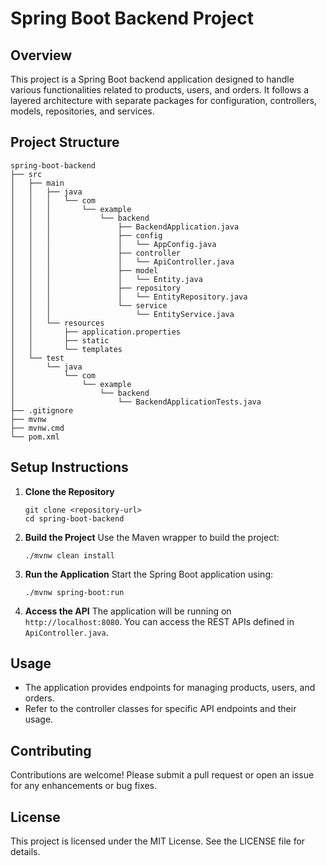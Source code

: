 # Spring Boot Backend Project

## Overview
This project is a Spring Boot backend application designed to handle various functionalities related to products, users, and orders. It follows a layered architecture with separate packages for configuration, controllers, models, repositories, and services.

## Project Structure
```
spring-boot-backend
├── src
│   ├── main
│   │   ├── java
│   │   │   └── com
│   │   │       └── example
│   │   │           └── backend
│   │   │               ├── BackendApplication.java
│   │   │               ├── config
│   │   │               │   └── AppConfig.java
│   │   │               ├── controller
│   │   │               │   └── ApiController.java
│   │   │               ├── model
│   │   │               │   └── Entity.java
│   │   │               ├── repository
│   │   │               │   └── EntityRepository.java
│   │   │               └── service
│   │   │                   └── EntityService.java
│   │   └── resources
│   │       ├── application.properties
│   │       ├── static
│   │       └── templates
│   └── test
│       └── java
│           └── com
│               └── example
│                   └── backend
│                       └── BackendApplicationTests.java
├── .gitignore
├── mvnw
├── mvnw.cmd
└── pom.xml
```

## Setup Instructions
1. **Clone the Repository**
   ```
   git clone <repository-url>
   cd spring-boot-backend
   ```

2. **Build the Project**
   Use the Maven wrapper to build the project:
   ```
   ./mvnw clean install
   ```

3. **Run the Application**
   Start the Spring Boot application using:
   ```
   ./mvnw spring-boot:run
   ```

4. **Access the API**
   The application will be running on `http://localhost:8080`. You can access the REST APIs defined in `ApiController.java`.

## Usage
- The application provides endpoints for managing products, users, and orders.
- Refer to the controller classes for specific API endpoints and their usage.

## Contributing
Contributions are welcome! Please submit a pull request or open an issue for any enhancements or bug fixes.

## License
This project is licensed under the MIT License. See the LICENSE file for details.